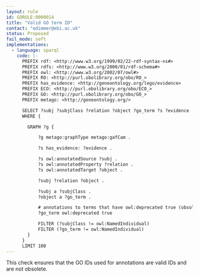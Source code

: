 ```yaml
---
layout: rule
id: GORULE:0000014
title: "Valid GO term ID"
contact: "edimmer@ebi.ac.uk"
status: Proposed
fail_mode: soft
implementations:
  - language: sparql
    code: |-
      PREFIX rdf: <http://www.w3.org/1999/02/22-rdf-syntax-ns#>
      PREFIX rdfs: <http://www.w3.org/2000/01/rdf-schema#>
      PREFIX owl: <http://www.w3.org/2002/07/owl#>
      PREFIX RO: <http://purl.obolibrary.org/obo/RO_>
      PREFIX has_evidence: <http://geneontology.org/lego/evidence>
      PREFIX ECO: <http://purl.obolibrary.org/obo/ECO_>
      PREFIX GO: <http://purl.obolibrary.org/obo/GO_>
      PREFIX metago: <http://geneontology.org/>

      SELECT ?subj ?subjClass ?relation ?object ?go_term ?s ?evidence
      WHERE {

        GRAPH ?g {

            ?g metago:graphType metago:gafCam .

            ?s has_evidence: ?evidence .

            ?s owl:annotatedSource ?subj .
            ?s owl:annotatedProperty ?relation .
            ?s owl:annotatedTarget ?object .

            ?subj ?relation ?object .

            ?subj a ?subjClass .
            ?object a ?go_term .

            # annotations to terms that have owl:deprecated true (obsolete)
            ?go_term owl:deprecated true

            FILTER (?subjClass != owl:NamedIndividual)
            FILTER (?go_term != owl:NamedIndividual)
        }
      }
      LIMIT 100
---
```

This check ensures that the GO IDs used for annotations are valid IDs
and are not obsolete.

